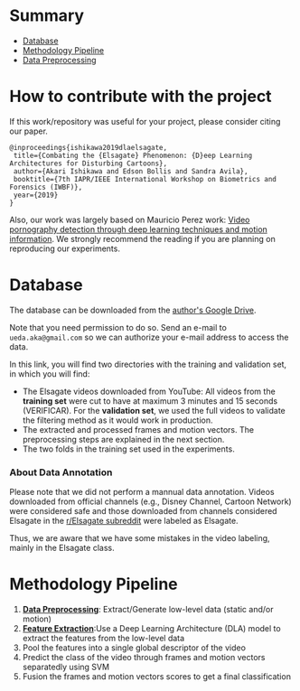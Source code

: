 
# Summary
* [ Database ](#database)
* [ Methodology Pipeline ](#reqs)
* [ Data Preprocessing ](https://github.com/AkariUeda/DLAforElsagate/tree/master/data_preprocessing)

# How to contribute with the project

If this work/repository was useful for your project, please consider citing our paper.

```
@inproceedings{ishikawa2019dlaelsagate,
 title={Combating the {Elsagate} Phenomenon: {D}eep Learning Architectures for Disturbing Cartoons},
 author={Akari Ishikawa and Edson Bollis and Sandra Avila},
 booktitle={7th IAPR/IEEE International Workshop on Biometrics and Forensics (IWBF)},
 year={2019}
}
```

Also, our work was largely based on Mauricio Perez work: [Video pornography detection through deep learning techniques and motion information](https://www.sciencedirect.com/science/article/pii/S0925231216314928). We strongly recommend the reading if you are planning on reproducing our experiments.

<a name="database"></a>
# Database

The database can be downloaded from the [author's Google Drive](https://drive.google.com/open?id=12nWpZDxhQKC3c9N55F-azefqwgFg5PMl).

Note that you need permission to do so. Send an e-mail to `ueda.aka@gmail.com` so we can authorize your e-mail address to access the data.

In this link, you will find two directories with the training and validation set, in which you will find:
* The Elsagate videos downloaded from YouTube:  All videos from the **training set** were cut to have at maximum 3 minutes and 15 seconds (VERIFICAR). For the **validation set**, we used the full videos to validate the filtering method as it would work in production.
* The extracted and processed frames and motion vectors. The preprocessing steps are explained in the next section.
* The two folds in the training set used in the experiments.

### About Data Annotation
Please note that we did not perform a mannual data annotation. Videos downloaded from official channels (e.g., Disney Channel, Cartoon Network) were considered safe and those downloaded from channels considered Elsagate in the [r/Elsagate subreddit](https://www.reddit.com/r/ElsaGate/comments/6o6baf/what_is_elsagate/) were labeled as Elsagate.

Thus, we are aware that we have some mistakes in the video labeling, mainly in the Elsagate class.  


# Methodology Pipeline

1. [**Data Preprocessing**](https://github.com/AkariUeda/DLAforElsagate/tree/master/data_preprocessing): Extract/Generate low-level data (static and/or motion)
2. [**Feature Extraction**](https://github.com/AkariUeda/DLAforElsagate/tree/master/feature_extraction):Use a Deep Learning Architecture (DLA) model to extract the features from the low-level data
3. Pool the features into a single global  descriptor of the video
4. Predict the class of the video through frames and motion vectors separatedly using SVM
5. Fusion the frames and motion vectors scores to get a final classification




